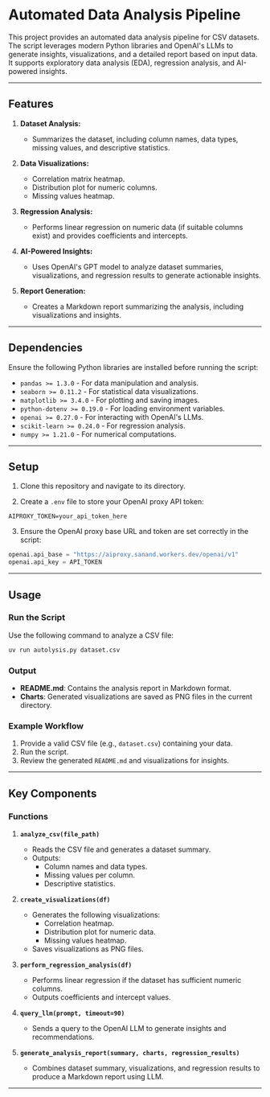 # Automated Data Analysis Pipeline

This project provides an automated data analysis pipeline for CSV datasets. The script leverages modern Python libraries and OpenAI's LLMs to generate insights, visualizations, and a detailed report based on input data. It supports exploratory data analysis (EDA), regression analysis, and AI-powered insights.

---

## Features

1. **Dataset Analysis:**
   - Summarizes the dataset, including column names, data types, missing values, and descriptive statistics.

2. **Data Visualizations:**
   - Correlation matrix heatmap.
   - Distribution plot for numeric columns.
   - Missing values heatmap.

3. **Regression Analysis:**
   - Performs linear regression on numeric data (if suitable columns exist) and provides coefficients and intercepts.

4. **AI-Powered Insights:**
   - Uses OpenAI's GPT model to analyze dataset summaries, visualizations, and regression results to generate actionable insights.

5. **Report Generation:**
   - Creates a Markdown report summarizing the analysis, including visualizations and insights.

---

## Dependencies

Ensure the following Python libraries are installed before running the script:

- `pandas >= 1.3.0` - For data manipulation and analysis.
- `seaborn >= 0.11.2` - For statistical data visualizations.
- `matplotlib >= 3.4.0` - For plotting and saving images.
- `python-dotenv >= 0.19.0` - For loading environment variables.
- `openai >= 0.27.0` - For interacting with OpenAI's LLMs.
- `scikit-learn >= 0.24.0` - For regression analysis.
- `numpy >= 1.21.0` - For numerical computations.

---

## Setup

1. Clone this repository and navigate to its directory.

2. Create a `.env` file to store your OpenAI proxy API token:

```env
AIPROXY_TOKEN=your_api_token_here
```

3. Ensure the OpenAI proxy base URL and token are set correctly in the script:

```python
openai.api_base = "https://aiproxy.sanand.workers.dev/openai/v1"
openai.api_key = API_TOKEN
```

---

## Usage

### Run the Script

Use the following command to analyze a CSV file:

```bash
uv run autolysis.py dataset.csv
```

### Output

- **README.md**: Contains the analysis report in Markdown format.
- **Charts**: Generated visualizations are saved as PNG files in the current directory.

### Example Workflow

1. Provide a valid CSV file (e.g., `dataset.csv`) containing your data.
2. Run the script.
3. Review the generated `README.md` and visualizations for insights.

---

## Key Components

### Functions

1. **`analyze_csv(file_path)`**
   - Reads the CSV file and generates a dataset summary.
   - Outputs:
     - Column names and data types.
     - Missing values per column.
     - Descriptive statistics.

2. **`create_visualizations(df)`**
   - Generates the following visualizations:
     - Correlation heatmap.
     - Distribution plot for numeric data.
     - Missing values heatmap.
   - Saves visualizations as PNG files.

3. **`perform_regression_analysis(df)`**
   - Performs linear regression if the dataset has sufficient numeric columns.
   - Outputs coefficients and intercept values.

4. **`query_llm(prompt, timeout=90)`**
   - Sends a query to the OpenAI LLM to generate insights and recommendations.

5. **`generate_analysis_report(summary, charts, regression_results)`**
   - Combines dataset summary, visualizations, and regression results to produce a Markdown report using LLM.

---


